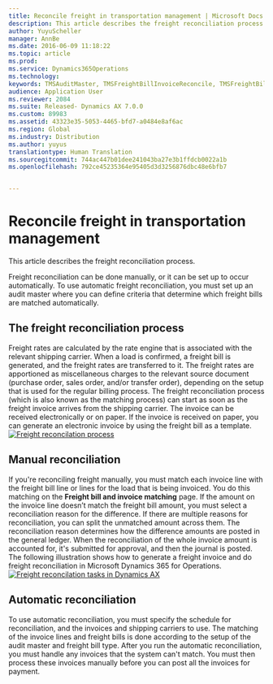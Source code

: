 ```yaml
---
title: Reconcile freight in transportation management | Microsoft Docs
description: This article describes the freight reconciliation process.
author: YuyuScheller
manager: AnnBe
ms.date: 2016-06-09 11:18:22
ms.topic: article
ms.prod: 
ms.service: Dynamics365Operations
ms.technology: 
keywords: TMSAuditMaster, TMSFreightBillInvoiceReconcile, TMSFreightBillSummary, TMSFreightBillType, TMSFreightMatchReason, TMSInvoiceTable
audience: Application User
ms.reviewer: 2084
ms.suite: Released- Dynamics AX 7.0.0
ms.custom: 89983
ms.assetid: 43323e35-5053-4465-bfd7-a0484e8af6ac
ms.region: Global
ms.industry: Distribution
ms.author: yuyus
translationtype: Human Translation
ms.sourcegitcommit: 744ac447b01dee241043ba27e3b1ffdcb0022a1b
ms.openlocfilehash: 792ce45235364e95405d3d3256876dbc48e6bfb7


---
```


# <a name="reconcile-freight-in-transportation-management"></a>Reconcile freight in transportation management

This article describes the freight reconciliation process.

Freight reconciliation can be done manually, or it can be set up to occur automatically. To use automatic freight reconciliation, you must set up an audit master where you can define criteria that determine which freight bills are matched automatically.

## <a name="the-freight-reconciliation-process"></a>The freight reconciliation process
Freight rates are calculated by the rate engine that is associated with the relevant shipping carrier. When a load is confirmed, a freight bill is generated, and the freight rates are transferred to it. The freight rates are apportioned as miscellaneous charges to the relevant source document (purchase order, sales order, and/or transfer order), depending on the setup that is used for the regular billing process. The freight reconciliation process (which is also known as the matching process) can start as soon as the freight invoice arrives from the shipping carrier. The invoice can be received electronically or on paper. If the invoice is received on paper, you can generate an electronic invoice by using the freight bill as a template. [![Freight reconcilation process](./media/freight-reconcilation-process.jpg)](./media/freight-reconcilation-process.jpg)

## <a name="manual-reconciliation"></a>Manual reconciliation
If you're reconciling freight manually, you must match each invoice line with the freight bill line or lines for the load that is being invoiced. You do this matching on the **Freight bill and invoice matching** page. If the amount on the invoice line doesn’t match the freight bill amount, you must select a reconciliation reason for the difference. If there are multiple reasons for reconciliation, you can split the unmatched amount across them. The reconciliation reason determines how the difference amounts are posted in the general ledger. When the reconciliation of the whole invoice amount is accounted for, it's submitted for approval, and then the journal is posted. The following illustration shows how to generate a freight invoice and do freight reconciliation in Microsoft Dynamics 365 for Operations. [![Freight reconcilation tasks in Dynamics AX](./media/processflowforfreightreconciliation.jpg)](./media/processflowforfreightreconciliation.jpg)

## <a name="automatic-reconciliation"></a>Automatic reconciliation
To use automatic reconciliation, you must specify the schedule for reconciliation, and the invoices and shipping carriers to use. The matching of the invoice lines and freight bills is done according to the setup of the audit master and freight bill type. After you run the automatic reconciliation, you must handle any invoices that the system can't match. You must then process these invoices manually before you can post all the invoices for payment.




<!--HONumber=Feb17_HO3-->


